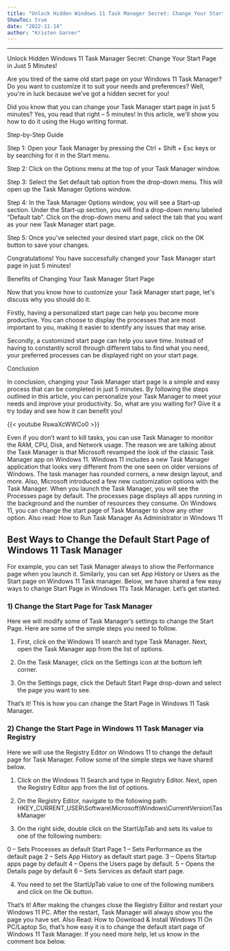 ```yaml
---
title: "Unlock Hidden Windows 11 Task Manager Secret: Change Your Start Page in Just 5 Minutes!"
ShowToc: true 
date: "2022-11-14"
author: "Kristen Garner"
---
```

*****
Unlock Hidden Windows 11 Task Manager Secret: Change Your Start Page in Just 5 Minutes!

Are you tired of the same old start page on your Windows 11 Task Manager? Do you want to customize it to suit your needs and preferences? Well, you're in luck because we've got a hidden secret for you!

Did you know that you can change your Task Manager start page in just 5 minutes? Yes, you read that right – 5 minutes! In this article, we'll show you how to do it using the Hugo writing format.

Step-by-Step Guide

Step 1: Open your Task Manager by pressing the Ctrl + Shift + Esc keys or by searching for it in the Start menu.

Step 2: Click on the Options menu at the top of your Task Manager window.

Step 3: Select the Set default tab option from the drop-down menu. This will open up the Task Manager Options window.

Step 4: In the Task Manager Options window, you will see a Start-up section. Under the Start-up section, you will find a drop-down menu labeled “Default tab”. Click on the drop-down menu and select the tab that you want as your new Task Manager start page.

Step 5: Once you've selected your desired start page, click on the OK button to save your changes.

Congratulations! You have successfully changed your Task Manager start page in just 5 minutes!

Benefits of Changing Your Task Manager Start Page

Now that you know how to customize your Task Manager start page, let's discuss why you should do it.

Firstly, having a personalized start page can help you become more productive. You can choose to display the processes that are most important to you, making it easier to identify any issues that may arise.

Secondly, a customized start page can help you save time. Instead of having to constantly scroll through different tabs to find what you need, your preferred processes can be displayed right on your start page.

Conclusion

In conclusion, changing your Task Manager start page is a simple and easy process that can be completed in just 5 minutes. By following the steps outlined in this article, you can personalize your Task Manager to meet your needs and improve your productivity. So, what are you waiting for? Give it a try today and see how it can benefit you!

{{< youtube RswaXcWWCo0 >}} 



Even if you don’t want to kill tasks, you can use Task Manager to monitor the RAM, CPU, Disk, and Network usage. The reason we are talking about the Task Manager is that Microsoft revamped the look of the classic Task Manager app on Windows 11.
Windows 11 includes a new Task Manager application that looks very different from the one seen on older versions of Windows. The task manager has rounded corners, a new design layout, and more. Also, Microsoft introduced a few new customization options with the Task Manager.
When you launch the Task Manager, you will see the Processes page by default. The processes page displays all apps running in the background and the number of resources they consume. On Windows 11, you can change the start page of Task Manager to show any other option.
Also read: How to Run Task Manager As Administrator in Windows 11

 
## Best Ways to Change the Default Start Page of Windows 11 Task Manager


For example, you can set Task Manager always to show the Performance page when you launch it. Similarly, you can set App History or Users as the Start page on Windows 11 Task manager.
Below, we have shared a few easy ways to change Start Page in Windows 11’s Task Manager. Let’s get started.

 
### 1) Change the Start Page for Task Manager


Here we will modify some of Task Manager’s settings to change the Start Page. Here are some of the simple steps you need to follow.
1. First, click on the Windows 11 search and type Task Manager. Next, open the Task Manager app from the list of options.

2. On the Task Manager, click on the Settings icon at the bottom left corner.

3. On the Settings page, click the Default Start Page drop-down and select the page you want to see.

That’s it! This is how you can change the Start Page in Windows 11 Task Manager.

 
### 2) Change the Start Page in Windows 11 Task Manager via Registry


Here we will use the Registry Editor on Windows 11 to change the default page for Task Manager. Follow some of the simple steps we have shared below.
1. Click on the Windows 11 Search and type in Registry Editor. Next, open the Registry Editor app from the list of options.

2. On the Registry Editor, navigate to the following path:
HKEY_CURRENT_USER\Software\Microsoft\Windows\CurrentVersion\TaskManager

3. On the right side, double click on the StartUpTab and sets its value to one of the following numbers:


 

0 – Sets Processes as default Start Page
1 – Sets Performance as the default page
2 – Sets App History as default start page.
3 – Opens Startup apps page by default
4 – Opens the Users page by default.
5 – Opens the Details page by default
6 – Sets Services as default start page.



4. You need to set the StartUpTab value to one of the following numbers and click on the Ok button.

That’s it! After making the changes close the Registry Editor and restart your Windows 11 PC. After the restart, Task Manager will always show you the page you have set.
Also Read: How to Download & Install Windows 11 On PC/Laptop
So, that’s how easy it is to change the default start page of Windows 11 Task Manager. If you need more help, let us know in the comment box below.




